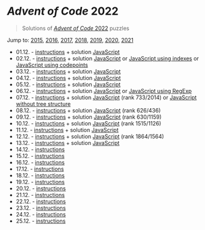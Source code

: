 # *Advent of Code* 2022
> Solutions of [*Advent of Code* 2022](http://adventofcode.com/2022/) puzzles

Jump to: [2015](../2015), [2016](../2016), [2017](../2017), [2018](../2018), [2019](../2019), [2020](../2020), [2021](../2021)

* 01.12. - [instructions](http://adventofcode.com/2022/day/1) + solution [JavaScript](./01.js)
* 02.12. - [instructions](http://adventofcode.com/2022/day/2) + solution [JavaScript](./02.js) or [JavaScript using indexes](./02i.js) or [JavaScript using codepoints](./02c.js)
* 03.12. - [instructions](http://adventofcode.com/2022/day/3) + solution [JavaScript](./03.js)
* 04.12. - [instructions](http://adventofcode.com/2022/day/4) + solution [JavaScript](./04.js)
* 05.12. - [instructions](http://adventofcode.com/2022/day/5) + solution [JavaScript](./05.js)
* 06.12. - [instructions](http://adventofcode.com/2022/day/6) + solution [JavaScript](./06.js) or [JavaScript using RegExp](./06r.js)
* 07.12. - [instructions](http://adventofcode.com/2022/day/7) + solution [JavaScript](./07.js) (rank 733/2014) or [JavaScript without tree structure](./07f.js)
* 08.12. - [instructions](http://adventofcode.com/2022/day/8) + solution [JavaScript](./08.js) (rank 626/436)
* 09.12. - [instructions](http://adventofcode.com/2022/day/9) + solution [JavaScript](./09.js) (rank 630/1159)
* 10.12. - [instructions](http://adventofcode.com/2022/day/10) + solution [JavaScript](./10.js) (rank 1515/1126)
* 11.12. - [instructions](http://adventofcode.com/2022/day/11) + solution [JavaScript](./11.js)
* 12.12. - [instructions](http://adventofcode.com/2022/day/12) + solution [JavaScript](./12.js) (rank 1864/1564)
* 13.12. - [instructions](http://adventofcode.com/2022/day/13) + solution [JavaScript](./13.js)
* 14.12. - [instructions](http://adventofcode.com/2022/day/14)
* 15.12. - [instructions](http://adventofcode.com/2022/day/15)
* 16.12. - [instructions](http://adventofcode.com/2022/day/16)
* 17.12. - [instructions](http://adventofcode.com/2022/day/17)
* 18.12. - [instructions](http://adventofcode.com/2022/day/18)
* 19.12. - [instructions](http://adventofcode.com/2022/day/19)
* 20.12. - [instructions](http://adventofcode.com/2022/day/20)
* 21.12. - [instructions](http://adventofcode.com/2022/day/21)
* 22.12. - [instructions](http://adventofcode.com/2022/day/22)
* 23.12. - [instructions](http://adventofcode.com/2022/day/23)
* 24.12. - [instructions](http://adventofcode.com/2022/day/24)
* 25.12. - [instructions](http://adventofcode.com/2022/day/25)
